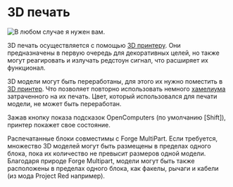 # 3D печать

![В любом случае я нужен вам.](block:OpenComputers:print)

3D печать осуществляется с помощью [3D принтеру](printer.md). Они предназначены в первую очередь для декоративных целей, но также могут реагировать и излучать редстоун сигнал, что расширяет их функционал.

3D модели могут быть переработаны, для этого их нужно поместить в [3D принтер](printer.md). Что позволяет повторно использовать немного [хамелиума](../item/chamelium.md) затраченного на их печать. Цвет, который использовался для печати модели, не может быть переработан.

Зажав кнопку показа подсказок OpenComputers (по умолчанию [Shift]), принтер покажет свое состояние.

Распечатанные блоки совместимы с Forge MultiPart. Если требуется, множество 3D моделей могут быть размещены в пределах одного блока, пока их количество не превысит размеров одной модели. Благодаря природе Forge Multipart, модели могут быть также расположены в пределах одного блока, как факелы, рычаги и кабели (из мода Project Red например).
